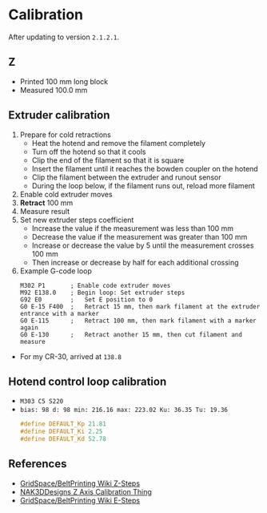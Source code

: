 # Calibration

After updating to version `2.1.2.1`.

## Z

- Printed 100 mm long block
- Measured 100.0 mm

## Extruder calibration

1. Prepare for cold retractions
   - Heat the hotend and remove the filament completely
   - Turn off the hotend so that it cools
   - Clip the end of the filament so that it is square
   - Insert the filament until it reaches the bowden coupler on the hotend
   - Clip the filament between the extruder and runout sensor
   - During the loop below, if the filament runs out, reload more filament
1. Enable cold extruder moves
1. **Retract** 100 mm
1. Measure result
1. Set new extruder steps coefficient
   - Increase the value if the measurement was less than 100 mm
   - Decrease the value if the measurement was greater than 100 mm
   - Increase or decrease the value by 5 until the measurement crosses 100 mm
   - Then increase or decrease by half for each additional crossing
1. Example G-code loop
   ```
   M302 P1       ; Enable code extruder moves
   M92 E138.0    ; Begin loop: Set extruder steps
   G92 E0        ;   Set E position to 0
   G0 E-15 F400  ;   Retract 15 mm, then mark filament at the extruder entrance with a marker
   G0 E-115      ;   Retract 100 mm, then mark filament with a marker again
   G0 E-130      ;   Retract another 15 mm, then cut filament and measure
   ```
  - For my CR-30, arrived at `138.8`

## Hotend control loop calibration

- `M303 C5 S220`
- `bias: 98 d: 98 min: 216.16 max: 223.02 Ku: 36.35 Tu: 19.36`
  ```c
  #define DEFAULT_Kp 21.81
  #define DEFAULT_Ki 2.25
  #define DEFAULT_Kd 52.78
  ```

## References

- [GridSpace/BeltPrinting Wiki Z-Steps](https://github.com/GridSpace/BeltPrinting/wiki/Z-Steps)
- [NAK3DDesigns Z Axis Calibration Thing](https://www.thingiverse.com/thing:4794626)
- [GridSpace/BeltPrinting Wiki E-Steps](https://github.com/GridSpace/BeltPrinting/wiki/E-Steps)
